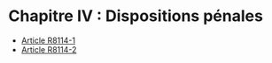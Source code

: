 # Chapitre IV : Dispositions pénales

* [Article R8114-1](./LEGIARTI000018520830.md)
* [Article R8114-2](./LEGIARTI000020398092.md)
